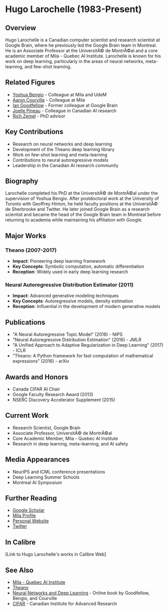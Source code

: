 ﻿# Hugo Larochelle (1983-Present)

## Overview
Hugo Larochelle is a Canadian computer scientist and research scientist at Google Brain, where he previously led the Google Brain team in Montreal. He is an Associate Professor at the UniversitÃ© de MontrÃ©al and a core academic member of Mila - Quebec AI Institute. Larochelle is known for his work on deep learning, particularly in the areas of neural networks, meta-learning, and few-shot learning.

## Related Figures
- [Yoshua Bengio](/ai/persons/yoshua_bengio.md) - Colleague at Mila and UdeM
- [Aaron Courville](/ai/persons/aaron_courville.md) - Colleague at Mila
- [Ian Goodfellow](/ai/persons/ian_goodfellow.md) - Former colleague at Google Brain
- [Joelle Pineau](/ai/persons/joelle_pineau.md) - Colleague in Canadian AI research
- [Rich Zemel](/ai/persons/rich_zeme.md) - PhD advisor

## Key Contributions
- Research on neural networks and deep learning
- Development of the Theano deep learning library
- Work on few-shot learning and meta-learning
- Contributions to neural autoregressive models
- Leadership in the Canadian AI research community

## Biography
Larochelle completed his PhD at the UniversitÃ© de MontrÃ©al under the supervision of Yoshua Bengio. After postdoctoral work at the University of Toronto with Geoffrey Hinton, he held faculty positions at the UniversitÃ© de Sherbrooke and Twitter. He later joined Google Brain as a research scientist and became the head of the Google Brain team in Montreal before returning to academia while maintaining his affiliation with Google.

## Major Works
### Theano (2007-2017)
- **Impact**: Pioneering deep learning framework
- **Key Concepts**: Symbolic computation, automatic differentiation
- **Reception**: Widely used in early deep learning research

### Neural Autoregressive Distribution Estimator (2011)
- **Impact**: Advanced generative modeling techniques
- **Key Concepts**: Autoregressive models, density estimation
- **Reception**: Influential in the development of modern generative models

## Publications
- "A Neural Autoregressive Topic Model" (2016) - NIPS
- "Neural Autoregressive Distribution Estimation" (2016) - JMLR
- "A Unified Approach to Adaptive Regularization in Deep Learning" (2017) - ICLR
- "Theano: A Python framework for fast computation of mathematical expressions" (2016) - arXiv

## Awards and Honors
- Canada CIFAR AI Chair
- Google Faculty Research Award (2013)
- NSERC Discovery Accelerator Supplement (2015)

## Current Work
- Research Scientist, Google Brain
- Associate Professor, UniversitÃ© de MontrÃ©al
- Core Academic Member, Mila - Quebec AI Institute
- Research in deep learning, meta-learning, and AI safety

## Media Appearances
- NeurIPS and ICML conference presentations
- Deep Learning Summer Schools
- Montreal AI Symposium

## Further Reading
- [Google Scholar](https://scholar.google.com/citations?user=wFQH3GwAAAAJ)
- [Mila Profile](https://mila.quebec/en/person/hugo-larochelle/)
- [Personal Website](https://www.dmi.usherb.ca/~larocheh/)
- [Twitter](https://twitter.com/hugo_larochelle)

## In Calibre
[Link to Hugo Larochelle's works in Calibre Web]

## See Also
- [Mila - Quebec AI Institute](https://mila.quebec/)
- [Theano](https://github.com/Theano/Theano)
- [Neural Networks and Deep Learning](http://www.deeplearningbook.org/) - Online book by Goodfellow, Bengio, and Courville
- [CIFAR](https://cifar.ca/) - Canadian Institute for Advanced Research

